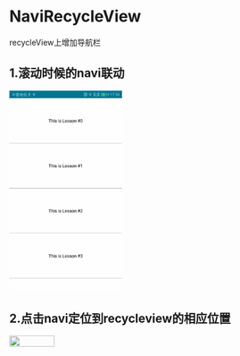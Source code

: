 # NaviRecycleView
recycleView上增加导航栏





## 1.滚动时候的navi联动



<img src="https://github.com/jinjiankla/NaviRecycleView/blob/master/gif/SVID_20180212_175436.gif" width="40%" height="40%" />



## 2.点击navi定位到recycleview的相应位置



<img src="http://pic.suiyiyun.cn/598000/SVID_20180212_175510.gif" width="40%" height="40%" />
